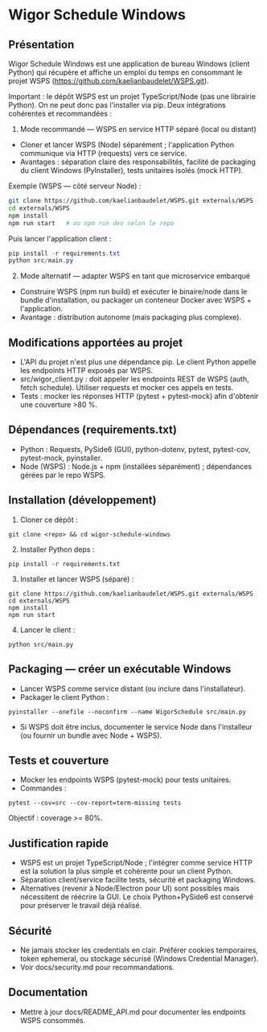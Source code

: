 # Wigor Schedule Windows

## Présentation
Wigor Schedule Windows est une application de bureau Windows (client Python) qui récupère et affiche un emploi du temps en consommant le projet WSPS (https://github.com/kaelianbaudelet/WSPS.git).

Important : le dépôt WSPS est un projet TypeScript/Node (pas une librairie Python). On ne peut donc pas l'installer via pip. Deux intégrations cohérentes et recommandées :

1) Mode recommandé — WSPS en service HTTP séparé (local ou distant)
- Cloner et lancer WSPS (Node) séparément ; l'application Python communique via HTTP (requests) vers ce service.
- Avantages : séparation claire des responsabilités, facilité de packaging du client Windows (PyInstaller), tests unitaires isolés (mock HTTP).

Exemple (WSPS — côté serveur Node) :
```bash
git clone https://github.com/kaelianbaudelet/WSPS.git externals/WSPS
cd externals/WSPS
npm install
npm run start   # ou npm run dev selon le repo
```
Puis lancer l'application client :
```powershell
pip install -r requirements.txt
python src/main.py
```

2) Mode alternatif — adapter WSPS en tant que microservice embarqué
- Construire WSPS (npm run build) et exécuter le binaire/node dans le bundle d'installation, ou packager un conteneur Docker avec WSPS + l'application.
- Avantage : distribution autonome (mais packaging plus complexe).

## Modifications apportées au projet
- L'API du projet n'est plus une dépendance pip. Le client Python appelle les endpoints HTTP exposés par WSPS.
- src/wigor_client.py : doit appeler les endpoints REST de WSPS (auth, fetch schedule). Utiliser requests et mocker ces appels en tests.
- Tests : mocker les réponses HTTP (pytest + pytest-mock) afin d'obtenir une couverture >80 %.

## Dépendances (requirements.txt)
- Python : Requests, PySide6 (GUI), python-dotenv, pytest, pytest-cov, pytest-mock, pyinstaller.
- Node (WSPS) : Node.js + npm (installées séparément) ; dépendances gérées par le repo WSPS.

## Installation (développement)
1. Cloner ce dépôt :
```
git clone <repo> && cd wigor-schedule-windows
```
2. Installer Python deps :
```
pip install -r requirements.txt
```
3. Installer et lancer WSPS (séparé) :
```
git clone https://github.com/kaelianbaudelet/WSPS.git externals/WSPS
cd externals/WSPS
npm install
npm run start
```
4. Lancer le client :
```
python src/main.py
```

## Packaging — créer un exécutable Windows
- Lancer WSPS comme service distant (ou inclure dans l'installateur).
- Packager le client Python :
```
pyinstaller --onefile --noconfirm --name WigorSchedule src/main.py
```
- Si WSPS doit être inclus, documenter le service Node dans l'installeur (ou fournir un bundle avec Node + WSPS).

## Tests et couverture
- Mocker les endpoints WSPS (pytest-mock) pour tests unitaires.
- Commandes :
```
pytest --cov=src --cov-report=term-missing tests
```
Objectif : coverage >= 80%.

## Justification rapide
- WSPS est un projet TypeScript/Node ; l'intégrer comme service HTTP est la solution la plus simple et cohérente pour un client Python.
- Séparation client/service facilite tests, sécurité et packaging Windows.
- Alternatives (revenir à Node/Electron pour UI) sont possibles mais nécessitent de réécrire la GUI. Le choix Python+PySide6 est conservé pour préserver le travail déjà réalisé.

## Sécurité
- Ne jamais stocker les credentials en clair. Préférer cookies temporaires, token ephemeral, ou stockage sécurisé (Windows Credential Manager).
- Voir docs/security.md pour recommandations.

## Documentation
- Mettre à jour docs/README_API.md pour documenter les endpoints WSPS consommés.